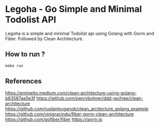 # Legoha - Go Simple and Minimal Todolist API

Legoha is a simple and minimal Todolist api using Golang with Gorm and Fiber. Followed by Clean Architecture.

## How to run ?

```makefile
make run
```

## References
https://eminetto.medium.com/clean-architecture-using-golang-b63587aa5e3f
https://github.com/percybolmer/ddd-go/tree/clean-architecture
https://github.com/ruslantsyganok/clean_arcitecture_golang_example
https://github.com/vinigracindo/fiber-gorm-clean-architecture
https://github.com/gofiber/fiber
https://gorm.io